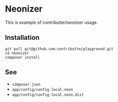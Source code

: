 # Neonizer

This is example of contributte/neonizer usage.

## Installation

```
git pull git@github.com:contributte/playground.git
cd neonizer
composer install
```

## See

- `composer.json`
- `app/config/config.local.neon`
- `app/config/config.local.neon.dist`
